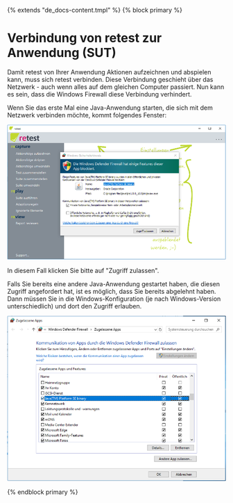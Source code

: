 {% extends "de_docs-content.tmpl" %}
{% block primary %}

Verbindung von retest zur Anwendung (SUT)
=========================================

Damit retest von Ihrer Anwendung Aktionen aufzeichnen und abspielen kann, muss sich retest verbinden.
Diese Verbindung geschieht über das Netzwerk - auch wenn alles auf dem gleichen Computer passiert. 
Nun kann es sein, dass die Windows Firewall diese Verbindung verhindert.

Wenn Sie das erste Mal eine Java-Anwendung starten, die sich mit dem Netzwerk verbinden möchte, kommt folgendes Fenster:

![Meldung über den Netzwerkzugriff](win10-firewall-erster-start.png)

In diesem Fall klicken Sie bitte auf "Zugriff zulassen".

Falls Sie bereits eine andere Java-Anwendung gestartet haben, die diesen Zugriff angefordert hat, ist es möglich, dass Sie bereits abgelehnt haben.
Dann müssen Sie in die Windows-Konfiguration (je nach Windows-Version unterschiedlich) und dort den Zugriff erlauben.

![Firewall-Konfiguration in Windows 10](win10-firewall-allow-java.png)

{% endblock primary %}
